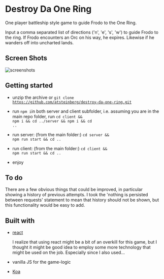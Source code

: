 # Destroy Da One Ring

One player battleship style game to guide Frodo to the One Ring.

Input a comma separated list of directions ('n', 'e', 's', 'w') to guide Frodo to the ring. If Frodo encounters an Orc on his way, he expires. Likewise if he wanders off into uncharted lands.

## Screen Shots

![screenshots](/Users/dev/Documents/projects/destroy-da-one-ring/screenshots.png)

## Getting started

- unzip the archive or <code>git clone https://github.com/atsteinberg/destroy-da-one-ring.git</code>

* run <code>npm i</code>in both server and client subfolder, i.e. assuming you are in the main repo folder, run <code>cd client && npm i && cd ../server && npm i && cd ..</code>

* run server: (from the main folder:) <code>cd server && npm run start && cd ..</code>

* run client: (from the main folder:) <code>cd client && npm run start && cd ..</code>

- enjoy

## To do

There are a few obvious things that could be improved, in particular showing a history of previous attempts. I took the 'nothing is persisted between requests' statement to mean that history should not be shown, but this functionality would be easy to add.

## Built with

- [react](https://reactjs.org)

  I realize that using react might be a bit of an overkill for this game, but I thought it might be good idea to employ some more technology that might be used on the job. Especially since I also used...

- vanilla JS for the game-logic

- [Koa](https://koajs.com/)
